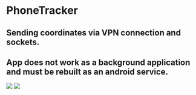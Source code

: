# PhoneTracker
## Sending coordinates via VPN connection and sockets.
## App does not work as a background application and must be rebuilt as an android service.
![](https://github.com/jacekschneider/Phone-Tracker/blob/main/resources/img/phone_tracker.png)
![](https://github.com/jacekschneider/Phone-Tracker/blob/main/resources/img/server.png)
